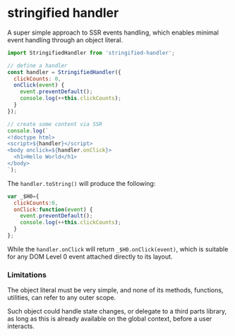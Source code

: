 # stringified handler

A super simple approach to SSR events handling, which enables minimal event handling through an object literal.

```js
import StringifiedHandler from 'stringified-handler';

// define a handler
const handler = StringifiedHandler({
  clickCounts: 0,
  onClick(event) {
    event.preventDefault();
    console.log(++this.clickCounts);
  }
});

// create some content via SSR
console.log(`
<!doctype html>
<script>${handler}</script>
<body onclick=${handler.onClick}>
  <h1>Hello World</h1>
</body>
`);
```

The `handler.toString()` will produce the following:

```js
var _$H0={
  clickCounts:0,
  onClick:function(event) {
    event.preventDefault();
    console.log(++this.clickCounts);
  }
};
```

While the `handler.onClick` will return `_$H0.onClick(event)`, which is suitable for any DOM Level 0 event attached directly to its layout.

### Limitations

The object literal must be very simple, and none of its methods, functions, utilities, can refer to any outer scope.

Such object could handle state changes, or delegate to a third parts library, as long as this is already available on the global context, before a user interacts.
